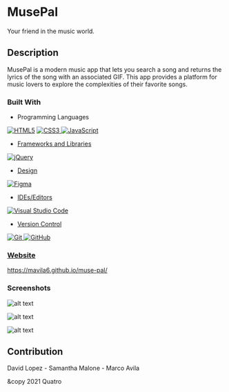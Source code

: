 # MusePal

Your friend in the music world.

## Description

MusePal is a modern music app that lets you search a song and returns the lyrics of the song with an associated GIF. This app provides a platform for music lovers to explore the complexities of their favorite songs.

### Built With

* Programming Languages

<p>
<a href=""><img alt="HTML5" src="https://img.shields.io/badge/html5-%23E34F26.svg?style=for-the-badge&logo=html5&logoColor=white"/></a>
<a href=""><img alt="CSS3" src="https://img.shields.io/badge/css3-%231572B6.svg?style=for-the-badge&logo=css3&logoColor=white"/>
<a href=""><img alt="JavaScript" src="https://img.shields.io/badge/javascript-%23323330.svg?style=for-the-badge&logo=javascript&logoColor=%23F7DF1E"/>
</p>

* Frameworks and Libraries

<p>
<a href=""><img alt="jQuery" src="https://img.shields.io/badge/jquery-%230769AD.svg?style=for-the-badge&logo=jquery&logoColor=white"/>
</p>

* Design

<p>
<a href=""><img alt="Figma" src="https://img.shields.io/badge/figma-%23F24E1E.svg?style=for-the-badge&logo=figma&logoColor=white"/>
</p>

* IDEs/Editors

<p>
<a href=""><img alt="Visual Studio Code" src="https://img.shields.io/badge/VisualStudioCode-0078d7.svg?style=for-the-badge&logo=visual-studio-code&logoColor=white"/>
</p>

* Version Control

<p>
<a href=""><img alt="Git" src="https://img.shields.io/badge/git-%23F05033.svg?style=for-the-badge&logo=git&logoColor=white"/>
<a href=""><img alt="GitHub" src="https://img.shields.io/badge/github-%23121011.svg?style=for-the-badge&logo=github&logoColor=white"/>
</p>

### Website

https://mavila6.github.io/muse-pal/

### Screenshots

![alt text](assets/images/muse-shot-1.png)

![alt text](assets/images/muse-shot-2.png)

![alt text](assets/images/muse-shot-3.png)

## Contribution

David Lopez - Samantha Malone - Marco Avila

&copy 2021 Quatro